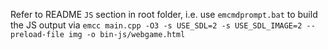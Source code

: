 Refer to README `JS` section in root folder, i.e. use `emcmdprompt.bat` to build the JS output via `emcc main.cpp -O3 -s USE_SDL=2 -s USE_SDL_IMAGE=2 --preload-file img -o bin-js/webgame.html`

